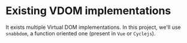 # Existing VDOM implementations

It exists multiple Virtual DOM implementations. In this project, we'll use `snabbdom`, a function oriented one (present in `Vue` or `Cyclejs`).
